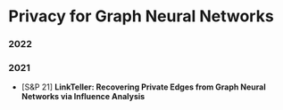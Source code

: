 # Privacy for Graph Neural Networks

### 2022

### 2021

- \[S&P 21\] **LinkTeller: Recovering Private Edges from Graph Neural Networks via Influence Analysis**
